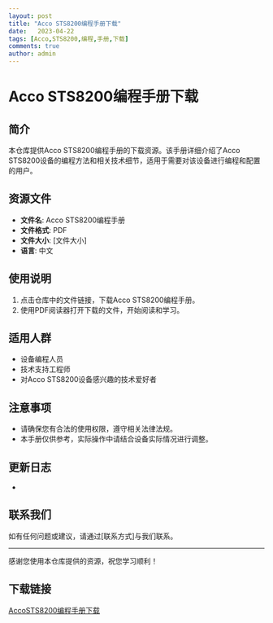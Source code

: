 ```yaml
---
layout: post
title: "Acco STS8200编程手册下载"
date:   2023-04-22
tags: [Acco,STS8200,编程,手册,下载]
comments: true
author: admin
---
```

# Acco STS8200编程手册下载

## 简介
本仓库提供Acco STS8200编程手册的下载资源。该手册详细介绍了Acco STS8200设备的编程方法和相关技术细节，适用于需要对该设备进行编程和配置的用户。

## 资源文件
- **文件名**: Acco STS8200编程手册
- **文件格式**: PDF
- **文件大小**: [文件大小]
- **语言**: 中文

## 使用说明
1. 点击仓库中的文件链接，下载Acco STS8200编程手册。
2. 使用PDF阅读器打开下载的文件，开始阅读和学习。

## 适用人群
- 设备编程人员
- 技术支持工程师
- 对Acco STS8200设备感兴趣的技术爱好者

## 注意事项
- 请确保您有合法的使用权限，遵守相关法律法规。
- 本手册仅供参考，实际操作中请结合设备实际情况进行调整。

## 更新日志
- [日期]: 初始版本发布

## 联系我们
如有任何问题或建议，请通过[联系方式]与我们联系。

---
感谢您使用本仓库提供的资源，祝您学习顺利！

## 下载链接

[AccoSTS8200编程手册下载](https://pan.quark.cn/s/91c7c9540883)